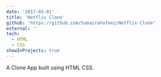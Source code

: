```yaml
---
date: '2017-03-01'
title: 'Netflix Clone'
github: 'https://github.com/Sumairahafeez/Netflix-Clone'
external: ''
tech:
  - HTML
  - CSS
showInProjects: true
---
```

A Clone App built using HTML CSS.

